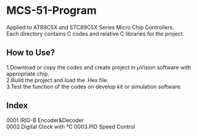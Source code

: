 # MCS-51-Program
Applied to AT89C5X and STC89C5X Series Micro Chip Controllers.  
Each directory contains C codes and relative C libraries for the project.  
  
## How to Use?
1.Download or copy the codes and create project in μVision software with appropriate chip.  
2.Build the project and load the .Hex file.  
3.Test the function of the codes on develop kit or simulation software.  
  
## Index
0001.IRIG-B Encoder&Decoder  
0002.Digital Clock with ℃
0003.PID Speed Control
